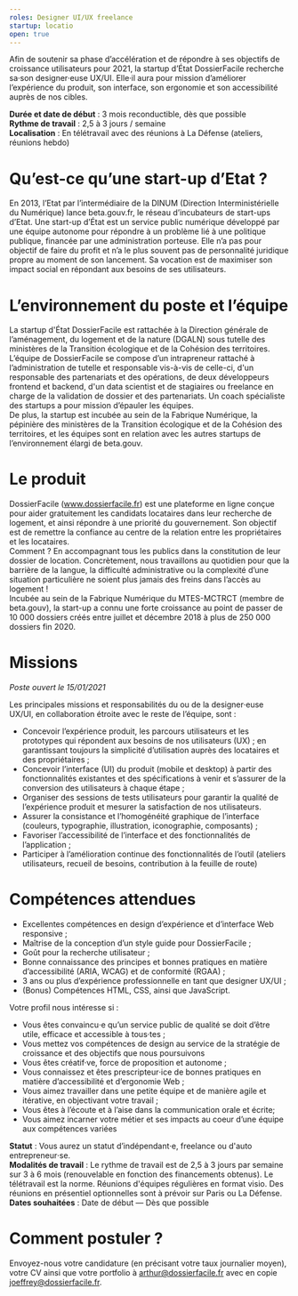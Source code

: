 ```yaml
---
roles: Designer UI/UX freelance
startup: locatio
open: true
---
```

Afin de soutenir sa phase d’accélération et de répondre à ses objectifs de croissance utilisateurs pour 2021, la startup d’État DossierFacile recherche sa‧son designer‧euse UX/UI. Elle‧il aura pour mission d’améliorer l’expérience du produit, son interface, son ergonomie et son accessibilité auprès de nos cibles.

**Durée et date de début** : 3 mois reconductible, dès que possible\
**Rythme de travail** : 2,5 à 3 jours / semaine\
**Localisation** : En télétravail avec des réunions à La Défense (ateliers, réunions hebdo) 

# Qu’est-ce qu’une start-up d’Etat ? 
En 2013, l’Etat par l’intermédiaire de la DINUM (Direction Interministérielle du Numérique) lance beta.gouv.fr, le réseau d’incubateurs de start-ups d’Etat. 
Une start-up d’État est un service public numérique développé par une équipe autonome pour répondre à un problème lié à une politique publique, financée par une administration porteuse. Elle n’a pas pour objectif de faire du profit et n’a le plus souvent pas de personnalité juridique propre au moment de son lancement. Sa vocation est de maximiser son impact social en répondant aux besoins de ses utilisateurs.

# L’environnement du poste et l’équipe
La startup d'État DossierFacile est rattachée à la Direction générale de l’aménagement, du logement et de la nature (DGALN) sous tutelle des ministères de la Transition écologique et de la Cohésion des territoires.\
L’équipe de DossierFacile se compose d’un intrapreneur rattaché à l’administration de tutelle et responsable vis-à-vis de celle-ci, d'un responsable des partenariats et des opérations, de deux développeurs frontend et backend, d'un data scientist et de stagiaires ou freelance en charge de la validation de dossier et des partenariats. Un coach spécialiste des startups a pour mission d’épauler les équipes.\
De plus, la startup est incubée au sein de la Fabrique Numérique, la pépinière des ministères de la Transition écologique et de la Cohésion des territoires, et les équipes sont en relation avec les autres startups de l’environnement élargi de beta.gouv.

# Le produit 
DossierFacile (www.dossierfacile.fr) est une plateforme en ligne conçue pour aider gratuitement les candidats locataires dans leur recherche de logement, et ainsi répondre à une priorité du gouvernement. Son objectif est de remettre la confiance au centre de la relation entre les propriétaires et les locataires.\
Comment ? En accompagnant tous les publics dans la constitution de leur dossier de location. Concrètement, nous travaillons au quotidien pour que la barrière de la langue, la difficulté administrative ou la complexité d’une situation particulière ne soient plus jamais des freins dans l’accès au logement !\
Incubée au sein de la Fabrique Numérique du MTES-MCTRCT (membre de beta.gouv), la start-up a connu une forte croissance au point de passer de 10 000 dossiers créés entre juillet et décembre 2018 à plus de 250 000 dossiers fin 2020.

# Missions
_Poste ouvert le 15/01/2021_

Les principales missions et responsabilités du ou de la designer‧euse UX/UI, en collaboration étroite avec le reste de l’équipe, sont :
- Concevoir l’expérience produit, les parcours utilisateurs et les prototypes qui répondent aux besoins de nos utilisateurs (UX) ; en garantissant toujours la simplicité d’utilisation auprès des locataires et des propriétaires ;
- Concevoir l’interface (UI) du produit (mobile et desktop) à partir des fonctionnalités existantes et des spécifications à venir et s’assurer de la conversion des utilisateurs à chaque étape ;
- Organiser des sessions de tests utilisateurs pour garantir la qualité de l’expérience produit et mesurer la satisfaction de nos utilisateurs. 
- Assurer la consistance et l’homogénéité graphique de l’interface (couleurs, typographie, illustration, iconographie, composants) ;
- Favoriser l’accessibilité de l’interface et des fonctionnalités de l’application ;
- Participer à l’amélioration continue des fonctionnalités de l’outil (ateliers utilisateurs, recueil de besoins, contribution à la feuille de route)

# Compétences attendues
- Excellentes compétences en design d’expérience et d’interface Web responsive ;
- Maîtrise de la conception d’un style guide pour DossierFacile  ;
- Goût pour la recherche utilisateur ;
- Bonne connaissance des principes et bonnes pratiques en matière d’accessibilité (ARIA, WCAG) et de conformité (RGAA) ;
- 3 ans ou plus d’expérience professionnelle en tant que designer UX/UI ;
- (Bonus) Compétences HTML, CSS, ainsi que JavaScript.

Votre profil nous intéresse si :
- Vous êtes convaincu‧e qu’un service public de qualité se doit d’être utile, efficace et accessible à tous‧tes ;
- Vous mettez vos compétences de design au service de la stratégie de croissance et des objectifs que nous poursuivons
- Vous êtes créatif·ve, force de proposition et autonome ;
- Vous connaissez et êtes prescripteur‧ice de bonnes pratiques en matière d’accessibilité et d’ergonomie Web ;
- Vous aimez travailler dans une petite équipe et de manière agile et itérative, en objectivant votre travail ;
- Vous êtes à l’écoute et à l’aise dans la communication orale et écrite;
- Vous aimez incarner votre métier et ses impacts au coeur d’une équipe aux compétences variées

**Statut** : Vous aurez un statut d’indépendant‧e, freelance ou d'auto entrepreneur‧se.\
**Modalités de travail** : Le rythme de travail est de 2,5 à 3 jours par semaine sur 3 à 6 mois (renouvelable en fonction des financements obtenus).
Le télétravail est la norme. Réunions d'équipes régulières en format visio. Des réunions en présentiel optionnelles sont à prévoir sur Paris ou La Défense.\
**Dates souhaitées** : Date de début — Dès que possible

# Comment postuler ?
Envoyez-nous votre candidature (en précisant votre taux journalier moyen), votre CV ainsi que votre portfolio à arthur@dossierfacile.fr avec en copie joeffrey@dossierfacile.fr.
